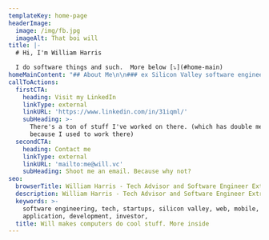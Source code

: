 ```yaml
---
templateKey: home-page
headerImage:
  image: /img/fb.jpg
  imageAlt: That boi will
title: |-
  # Hi, I'm William Harris

  I do software things and such.  More below [⤵️](#home-main)
homeMainContent: "## About Me\n\n### ex Silicon Valley software engineer and tech advisor\n\nHave shipped web and mobile apps for everything\\\nfrom small 2 person team customers as a freelancer ...\\\nto top tier Silicon Valley Startups and Giants (ex-[Linkedin](https://www.linkedin.com/))\n\nI'm a product engineer \U0001F468\U0001F3FF‍\U0001F52C.\n\nI love working with all of the roles at a company (i.e. product, biz dev, sales, etc.) \\\nto figure out how to turn what a team wants to do for customers and the business\n\ninto code \U0001F4BB.\n\nThen shepherd that into production and manage the ROI lifecycle."
callToActions:
  firstCTA:
    heading: Visit my LinkedIn
    linkType: external
    linkURL: 'https://www.linkedin.com/in/31iqml/'
    subHeading: >-
      There's a ton of stuff I've worked on there. (which has double meaning
      because I used to work there)
  secondCTA:
    heading: Contact me
    linkType: external
    linkURL: 'mailto:me@will.vc'
    subHeading: Shoot me an email. Because why not?
seo:
  browserTitle: William Harris - Tech Advisor and Software Engineer Extraordinaire
  description: William Harris - Tech Advisor and Software Engineer Extraordinaire
  keywords: >-
    software engineering, tech, startups, silicon valley, web, mobile,
    application, development, investor, 
  title: Will makes computers do cool stuff. More inside
---
```


